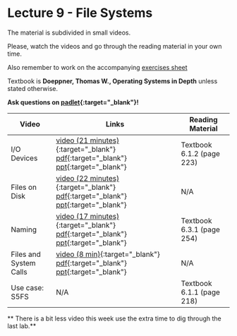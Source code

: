 # Lecture 9 - File Systems

The material is subdivided in small videos.

Please, watch the videos and go through the reading material in your own time.

Also remember to work on the accompanying [exercises sheet](../exercises/EXERCISES9.html)

Textbook is **Doeppner, Thomas W., Operating Systems in Depth** unless stated otherwise.

**Ask questions on [padlet](https://uob.padlet.org/sanjayrawat/nndaw2bef7vf8jgr){:target="_blank"}!**

| Video                   | Links                     |        Reading Material                                                                                                                                                                                      |
|-------------------------|---------------------------|----------------------------------------------------------------------------------------------------------------------------------------------------------------------------------------------|
| I/O Devices | [video (21 minutes)](https://web.microsoftstream.com/video/dce9428c-ac82-43a5-a986-a882a0797301){:target="_blank"}  [pdf](../slides/W9/notes1.pdf){:target="_blank"}  [ppt](../slides/W9/fs1.odp){:target="_blank"}  | Textbook 6.1.2 (page 223) |
| Files on Disk | [video (22 minutes)](https://web.microsoftstream.com/video/44de2f37-bf32-43ea-a042-cd76bca3d0ea){:target="_blank"}  [pdf](../slides/W9/notes2.pdf){:target="_blank"}  [ppt](../slides/W9/fs2.odp){:target="_blank"}  | N/A |
| Naming | [video (17 minutes)](https://web.microsoftstream.com/video/91a8d9bc-fc5e-410d-9a8f-3f236ff2a5ea){:target="_blank"}  [pdf](../slides/W9/notes3.pdf){:target="_blank"}  [ppt](../slides/W9/fs3.odp){:target="_blank"}  | Textbook 6.3.1 (page 254) |
| Files and System Calls | [video (8 min)](https://web.microsoftstream.com/video/4dd69f84-d864-4c1a-a72c-9515b7ec2678){:target="_blank"}  [pdf](../slides/W9/notes4.pdf){:target="_blank"}  [ppt](../slides/W9/fs4.odp){:target="_blank"}  | N/A|
| Use case: S5FS | N/A  | Textbook 6.1.1 (page 218) |

** There is a bit less video this week use the extra time to dig through the last lab.**
